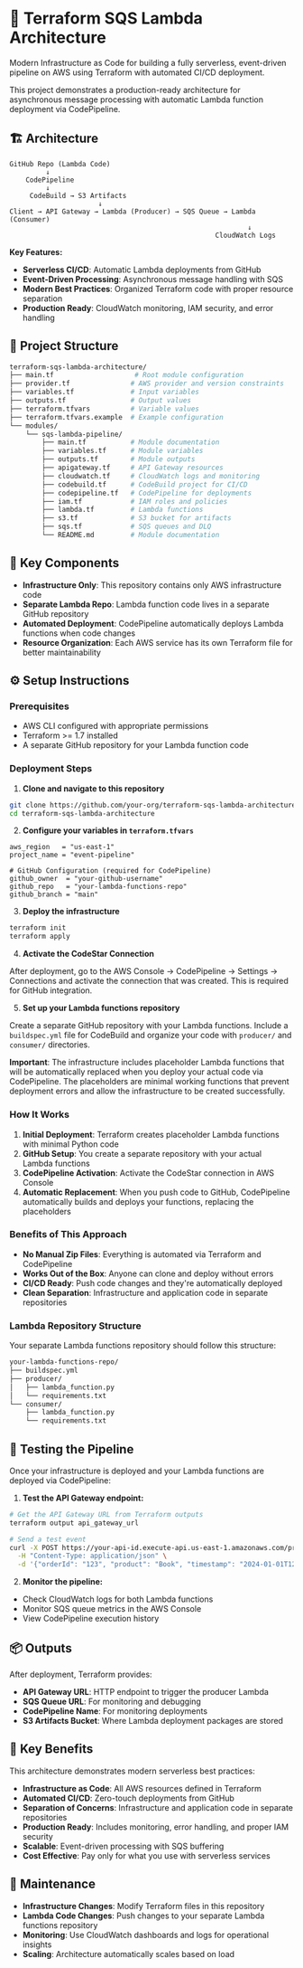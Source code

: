 # 🚀 Terraform SQS Lambda Architecture

Modern Infrastructure as Code for building a fully serverless, event-driven
pipeline on AWS using Terraform with automated CI/CD deployment.

This project demonstrates a production-ready architecture for asynchronous
message processing with automatic Lambda function deployment via CodePipeline.

## 🏗️ Architecture

```
GitHub Repo (Lambda Code)
         ↓
    CodePipeline
         ↓
     CodeBuild → S3 Artifacts
                      ↓
Client → API Gateway → Lambda (Producer) → SQS Queue → Lambda (Consumer)
                                                           ↓
                                                   CloudWatch Logs
```

**Key Features:**

- **Serverless CI/CD**: Automatic Lambda deployments from GitHub
- **Event-Driven Processing**: Asynchronous message handling with SQS
- **Modern Best Practices**: Organized Terraform code with proper resource
  separation
- **Production Ready**: CloudWatch monitoring, IAM security, and error handling

## 📁 Project Structure

```bash
terraform-sqs-lambda-architecture/
├── main.tf                    # Root module configuration
├── provider.tf               # AWS provider and version constraints
├── variables.tf              # Input variables
├── outputs.tf                # Output values
├── terraform.tfvars          # Variable values
├── terraform.tfvars.example  # Example configuration
└── modules/
    └── sqs-lambda-pipeline/
        ├── main.tf           # Module documentation
        ├── variables.tf      # Module variables
        ├── outputs.tf        # Module outputs
        ├── apigateway.tf     # API Gateway resources
        ├── cloudwatch.tf     # CloudWatch logs and monitoring
        ├── codebuild.tf      # CodeBuild project for CI/CD
        ├── codepipeline.tf   # CodePipeline for deployments
        ├── iam.tf            # IAM roles and policies
        ├── lambda.tf         # Lambda functions
        ├── s3.tf             # S3 bucket for artifacts
        ├── sqs.tf            # SQS queues and DLQ
        └── README.md         # Module documentation
```

## 🎯 Key Components

- **Infrastructure Only**: This repository contains only AWS infrastructure code
- **Separate Lambda Repo**: Lambda function code lives in a separate GitHub
  repository
- **Automated Deployment**: CodePipeline automatically deploys Lambda functions
  when code changes
- **Resource Organization**: Each AWS service has its own Terraform file for
  better maintainability

## ⚙️ Setup Instructions

### Prerequisites

- AWS CLI configured with appropriate permissions
- Terraform >= 1.7 installed
- A separate GitHub repository for your Lambda function code

### Deployment Steps

1. **Clone and navigate to this repository**

```bash
git clone https://github.com/your-org/terraform-sqs-lambda-architecture.git
cd terraform-sqs-lambda-architecture
```

2. **Configure your variables in `terraform.tfvars`**

```hcl
aws_region   = "us-east-1"
project_name = "event-pipeline"

# GitHub Configuration (required for CodePipeline)
github_owner  = "your-github-username"
github_repo   = "your-lambda-functions-repo"
github_branch = "main"
```

3. **Deploy the infrastructure**

```bash
terraform init
terraform apply
```

4. **Activate the CodeStar Connection**

After deployment, go to the AWS Console → CodePipeline → Settings → Connections
and activate the connection that was created. This is required for GitHub
integration.

5. **Set up your Lambda functions repository**

Create a separate GitHub repository with your Lambda functions. Include a
`buildspec.yml` file for CodeBuild and organize your code with `producer/` and
`consumer/` directories.

**Important**: The infrastructure includes placeholder Lambda functions that will be automatically replaced when you deploy your actual code via CodePipeline. The placeholders are minimal working functions that prevent deployment errors and allow the infrastructure to be created successfully.

### How It Works

1. **Initial Deployment**: Terraform creates placeholder Lambda functions with minimal Python code
2. **GitHub Setup**: You create a separate repository with your actual Lambda functions
3. **CodePipeline Activation**: Activate the CodeStar connection in AWS Console
4. **Automatic Replacement**: When you push code to GitHub, CodePipeline automatically builds and deploys your functions, replacing the placeholders

### Benefits of This Approach

- **No Manual Zip Files**: Everything is automated via Terraform and CodePipeline
- **Works Out of the Box**: Anyone can clone and deploy without errors
- **CI/CD Ready**: Push code changes and they're automatically deployed
- **Clean Separation**: Infrastructure and application code in separate repositories

### Lambda Repository Structure

Your separate Lambda functions repository should follow this structure:

```bash
your-lambda-functions-repo/
├── buildspec.yml
├── producer/
│   ├── lambda_function.py
│   └── requirements.txt
└── consumer/
    ├── lambda_function.py
    └── requirements.txt
```

## 🧪 Testing the Pipeline

Once your infrastructure is deployed and your Lambda functions are deployed via
CodePipeline:

1. **Test the API Gateway endpoint:**

```bash
# Get the API Gateway URL from Terraform outputs
terraform output api_gateway_url

# Send a test event
curl -X POST https://your-api-id.execute-api.us-east-1.amazonaws.com/prod/event \
  -H "Content-Type: application/json" \
  -d '{"orderId": "123", "product": "Book", "timestamp": "2024-01-01T12:00:00Z"}'
```

2. **Monitor the pipeline:**

- Check CloudWatch logs for both Lambda functions
- Monitor SQS queue metrics in the AWS Console
- View CodePipeline execution history

## 📦 Outputs

After deployment, Terraform provides:

- **API Gateway URL**: HTTP endpoint to trigger the producer Lambda
- **SQS Queue URL**: For monitoring and debugging
- **CodePipeline Name**: For monitoring deployments
- **S3 Artifacts Bucket**: Where Lambda deployment packages are stored

## 🌟 Key Benefits

This architecture demonstrates modern serverless best practices:

- **Infrastructure as Code**: All AWS resources defined in Terraform
- **Automated CI/CD**: Zero-touch deployments from GitHub
- **Separation of Concerns**: Infrastructure and application code in separate
  repositories
- **Production Ready**: Includes monitoring, error handling, and proper IAM
  security
- **Scalable**: Event-driven processing with SQS buffering
- **Cost Effective**: Pay only for what you use with serverless services

## 🔧 Maintenance

- **Infrastructure Changes**: Modify Terraform files in this repository
- **Lambda Code Changes**: Push changes to your separate Lambda functions
  repository
- **Monitoring**: Use CloudWatch dashboards and logs for operational insights
- **Scaling**: Architecture automatically scales based on load
